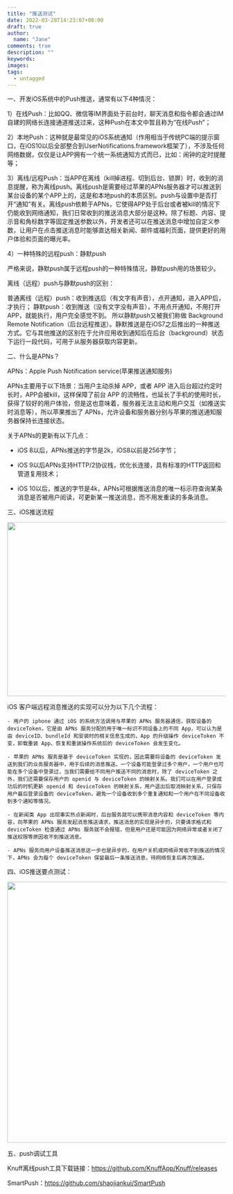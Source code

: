 ```yaml
---
title: "推送测试"
date: 2022-03-28T14:23:07+08:00
draft: true
author:
  name: "Jane"
comments: true
description: ""
keywords:
images:
tags:
  - untagged
---
```


一、开发iOS系统中的Push推送，通常有以下4种情况：

1）在线Push：比如QQ、微信等IM界面处于前台时，聊天消息和指令都会通过IM自建的网络长连接通道推送过来，这种Push在本文中暂且称为“在线Push”；

2）本地Push：这种就是最常见的iOS系统通知（作用相当于传统PC端的提示窗口，在iOS10以后全部整合到UserNotifications.framework框架了），不涉及任何网络数据，仅仅是让APP拥有一个统一系统通知方式而已，比如：闹钟的定时提醒等；

3）离线/远程Push：当APP在离线（kill掉进程、切到后台、锁屏）时，收到的消息提醒，称为离线push。离线push是需要经过苹果的APNs服务器才可以推送到某台设备的某个APP上的，这是和本地push的本质区别。push与设置中是否打开“通知”有关。离线push依赖于APNs，它使得APP处于后台或者被kill的情况下仍能收到网络通知，我们日常收到的推送消息大部分是这种。除了标题、内容、提示音和角标数字等固定推送参数以外，开发者还可以在推送消息中增加自定义参数，让用户在点击推送消息时能够直达相关新闻、邮件或福利页面，提供更好的用户体验和页面的曝光率。

4）一种特殊的远程push：静默push

严格来说，静默push属于远程push的一种特殊情况，静默push用的场景较少。

离线（远程）push与静默push的区别：

普通离线（远程）push：收到推送后（有文字有声音），点开通知，进入APP后，才执行；
静默push：收到推送（没有文字没有声音），不用点开通知，不用打开APP，就能执行，用户完全感觉不到。
所以静默push又被我们称做 Background Remote Notification（后台远程推送）。静默推送是在iOS7之后推出的一种推送方式。它与其他推送的区别在于允许应用收到通知后在后台（background）状态下运行一段代码，可用于从服务器获取内容更新。

二、什么是APNs？

APNs：Apple Push Notification service(苹果推送通知服务)

APNs主要用于以下场景：当用户主动杀掉 APP，或者 APP 进入后台超过约定时长时，APP会被kill，这样保障了前台 APP 的流畅性，也延长了手机的使用时长，获得了较好的用户体验，但是这也意味着，服务器无法主动和用户交互（如推送实时消息等），所以苹果推出了 APNs，允许设备和服务器分别与苹果的推送通知服务器保持长连接状态。

关于APNs的更新有以下几点：

  - iOS 8以后，APNs推送的字节是2k，iOS8以前是256字节；

  - iOS 9以后APNs支持HTTP/2协议栈，优化长连接，具有标准的HTTP返回和管道复用技术；

  - iOS 10以后，推送的字节是4k，APNs可根据推送消息的唯一标示符查询某条消息是否被用户阅读，可更新某一推送消息，而不用发重读的多条消息。



三、iOS推送流程

<img src="/images/push.png" height="400px" width="600px">


iOS 客户端远程消息推送的实现可以分为以下几个流程：

    - 用户的 iphone 通过 iOS 的系统方法调用与苹果的 APNs 服务器通信，获取设备的 deviceToken，它是由 APNs 服务分配的用于唯一标识不同设备上的不同 App，可以认为是由 deviceID、bundleId 和安装时的相关信息生成的，App 的升级操作 deviceToken 不变，卸载重装 App、恢复和重装操作系统后的 deviceToken 会发生变化。

    - 苹果的 APNs 服务是基于 deviceToken 实现的，因此需要将设备的 deviceToken 发送到我们的业务服务器中，用于后续的消息推送。一个设备可能登录过多个用户，一个用户也可能在多个设备中登录过，当我们需要给不同用户推送不同的消息时，除了 deviceToken 之外，我们还需要保存用户的 openid 与 deviceToken 的映射关系。我们可以在用户登录成功后的时机更新 openid 和 deviceToken 的映射关系，用户退出后取消映射关系，只保存用户最后登录设备的 deviceToken，避免一个设备收到多个重复通知和一个用户在不同设备收到多个通知等情况。

    - 在新闻类 App 出现事实热点新闻时，后台服务就可以携带消息内容和 deviceToken 等内容，向苹果的 APNs 服务发起消息推送请求，推送消息的实现是异步的，只要请求格式和 deviceToken 检查通过 APNs 服务就不会报错，但是用户还是可能因为网络异常或者关闭了推送权限等原因收不到推送消息。

    - APNs 服务向用户设备推送消息这一步也是异步的，在用户关机或网络异常收不到推送的情况下，APNs 会为每个 deviceToken 保留最后一条推送消息，待网络恢复后再次推送。



四、iOS推送要点测试：

<img src="/images/push2.png" height="600px" width="600px">


五、push调试工具

Knuff离线push工具下载链接：https://github.com/KnuffApp/Knuff/releases

SmartPush：https://github.com/shaojiankui/SmartPush
